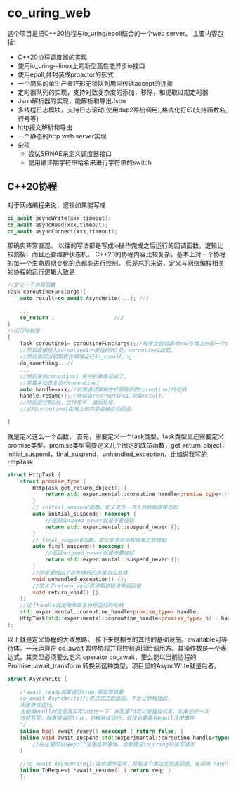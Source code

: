 # co_uring_web
这个项目是把C++20协程与io_uring/epoll结合的一个web server。
主要内容包括:

- C++20协程调度器的实现
- 使用io_uring--linux上的新型高性能异步io接口
- 使用epoll,并封装成proactor的形式
- 一个简易的单生产者环形无锁队列用来传递accept的连接
- 定时器队列的实现，支持对数复杂度的添加，移除，和提取过期定时器
- Json解析器的实现，能解析和导出Json
- 多线程日志模块，支持日志滚动(使用dup2系统调用),格式化打印(支持函数名,行号等)
- http报文解析和导出
- 一个静态的http web server实现
- 杂项
  - 尝试SFINAE来定义调度器接口
  - 使用编译期字符串哈希来进行字符串的switch



## C++20协程
对于网络编程来说，逻辑如果能写成
```C++
co_await asyncWrite(xxx,timeout);
co_await asyncRead(xxx,timeout);
co_await asyncConnect(xxx,timeout);
```
那确实非常直观。
以往的写法都是写成io操作完成之后运行的回调函数。逻辑比较割裂，而且还要维护状态机。
C++20的协程内容比较复杂。基本上对一个协程的每一个生命周期变化的点都能进行控制。
但是总的来说，定义与网络编程相关的协程的运行逻辑大致是
```C++
//定义一个协程函数
Task coroutineFunc(args){
    auto result=co_await AsyncWrite{...}; //1

    ...
    co_return ;                   //2
}
//运行时就是
{
    Task coroutine1= coroutineFunc(args);//程序会自动调用new在堆上分配一个coroutine1，
    //然后直接进入coroutine1一直运行到1处，coroutine1挂起,
    //然后返回当前函数作用域运行do_something
    do_something...//
    ...
    //然后等到coroutine1 等待的事情完成了,
    //需要手动恢复运行coroutine1
    auto handle=xxx;//前面通过某种方式获取到的coroutine1的句柄
    handle.resume();//继续运行coroutine1,获取result，
    //然后运行到2处，运行完毕，退出协程，
    //此时coroutine1在堆上的内容会被自动回收。
    
}
```
就是定义这么一个函数，
首先，需要定义一个task类型，task类型里还需要定义promise类型。promise类型需要定义几个固定的成员函数，get_return_object，initial_suspend，final_suspend，unhandled_exception，比如说我写的HttpTask
```C++
struct HttpTask {
	struct promise_type {
		HttpTask get_return_object() {
			return std::experimental::coroutine_handle<promise_type>::from_promise(*this);
		}
        // initial_suspend函数，定义是否一进入协程就直接挂起
		auto initial_suspend() noexcept { 
            //返回suspend_never就是不要挂起
            return std::experimental::suspend_never {};
        }             
        // final_suspend函数，定义是否在协程结束之前挂起
		auto final_suspend() noexcept { 
            //返回suspend_never就是不要挂起
            return std::experimental::suspend_never {}; 
        }
        //协程里抛出了没有捕获的异常怎么处理
		void unhandled_exception() {};
        //定义了return_void就说明协程没有返回值
		void return_void() {};
	};
    //这个handle就是用来恢复协程运行的句柄
	std::experimental::coroutine_handle<promise_type> handle;
	HttpTask(std::experimental::coroutine_handle<promise_type> h) : handle(h) {};
};
```
以上就是定义协程的大致思路。
接下来是相关的其他的基础设施。awaitable可等待体。一元运算符 co_await 暂停协程并将控制返回给调用方。其操作数是一个表达式，其类型必须要么定义 operator co_await，要么能以当前协程的 Promise::await_transform 转换到这种类型。项目里的AsyncWrite就是后者。
```C++
struct AsyncWrite {
		
    /*await_ready如果返回true,那就意味着 
    co_await AsyncWrite{};表达式立即返回，不会让协程挂起，
    而是继续运行。
    当使用epoll时这里其实可以优化一下，非阻塞fd可以直接尝试写，如果恰好一次
    性就写完，就直接返回true，协程继续运行，就没必要再往epoll注册事件
    */
	inline bool await_ready() noexcept { return false; }
	inline void await_suspend(std::experimental::coroutine_handle<typename Task::promise_type> h) {
		//在这里可以往epoll注册监听事件，或者提交io_uring的读写请求
	}
        
    //co_await AsyncWrite{};异步操作完成，获取这个表达式的返回值，在调用 handle.resume()之后运行。
	inline IoRequest *await_resume() { return req; }
	};
```


